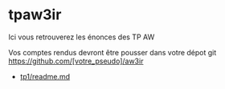 # tpaw3ir
Ici vous retrouverez les énonces des TP AW

Vos comptes rendus devront être pousser dans votre dépot git https://github.com/[votre_pseudo]/aw3ir


 - [tp1/readme.md](tp1/readme.md)
